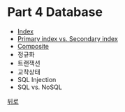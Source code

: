 # Part 4 Database

- [Index](https://github.com/timobyjin02/Computer-Science/blob/main/Database/Content/index.md)
- [Primary index vs. Secondary index](https://github.com/timobyjin02/Computer-Science/blob/main/Database/Content/%EA%B8%B0%EB%B3%B8%ED%82%A4vs.%EB%B3%B4%EC%A1%B0%ED%82%A4.md)
- [Composite](https://github.com/timobyjin02/Computer-Science/blob/main/Database/Content/Composite.md)
- 정규화
- 트랜잭션
- 교착상태
- SQL Injection
- SQL vs. NoSQL

[뒤로](https://github.com/timobyjin02/Computer-Science)
